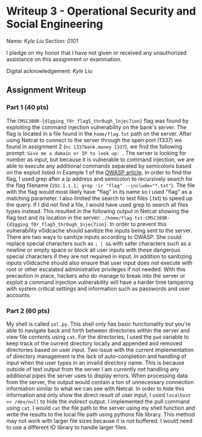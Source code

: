 # Writeup 3 - Operational Security and Social Engineering

Name: *Kyle Liu*
Section: *0101*

I pledge on my honor that I have not given or received any unauthorized assistance on this assignment or examniation.

Digital acknowledgement: *Kyle Liu*

## Assignment Writeup

### Part 1 (40 pts)

The ```CMSC389R-{d1gging_f0r_flag5_thr0ugh_1njec7ion}``` flag was found by exploiting the command injection vulnerability on the bank's server. The flag is located in a file found in the ```home/flag.txt``` path on the server. After using Netcat to connect to the server through the open port (1337) we found in assignment 2 (```nc 1337bank.money 1337```), we find the following prompt: ```Give me a domain or IP to look up: ```. The server is looking for number as input, but because it is vulnerable to command injection, we are able to execute any additional commands separated by semicolons based on the exploit listed in Example 1 of the [OWASP article](https://www.owasp.org/index.php/Command_Injection). In order to find the flag, I used grep after a ip address and semicolon to recursively search for the flag filename (```192.1.1.1; grep -ir "flag" --include="*.txt"```). The file with the flag would most likely have "flag" in its name so I used "flag" as a matching parameter. I also limited the search to text files (.txt) to speed up the query. If I did not find a file, I would have used grep to search all files types instead. This resulted in the following output in Netcat showing the flag text and its location in the server: ```./home/flag.txt:CMSC389R-{d1gging_f0r_flag5_thr0ugh_1njec7ion}```. In order to prevent this vulnerability v0idcache should sanitize the inputs being sent to the server. There are two ways to sanitize inputs according to OWASP. She could replace special characters such as ```; | &&``` with safer characters such as a newline or empty space or block all user inputs with these dangerous special characters if they are not required in input. In addition to sanitizing inputs v0idcache should also ensure that user input does not execute with root or other escalated administrative privileges if not needed. With this precaution in place, hackers who do manage to break into the server or exploit a command injection vulnerability will have a harder time tampering with system critical settings and information such as passwords and user accounts.

### Part 2 (60 pts)

My shell is called ```sol.py```. This shell only has basic functionality but you're able to navigate back and forth between directories within the server and view file contents using ```cat```. For the directories, I used the ```pwd``` variable to keep track of the current directory locally and appended and removed directories based on user input. Two issue with the current implementation of directory management is the lack of auto-completion and handling of input when the user types in an invalid directory name. This is because outside of text output from the server I am currently not handling any additional pipes the server uses to display errors. When processing data from the server, the output would contain a ton of unnecessary connection information similar to what we can see with Netcat. In order to hide this information and only show the direct result of user input, I used ```localhost >> /dev/null``` to hide the indirect output. I implemented the pull command using ```cat```. I would ```cat``` the file path to the server using my shell function and write the results to the local file path using pythons file library. This method may not work with larger file sizes because it is not buffered. I would need to use a different IO library to handle larger files.